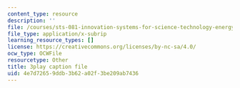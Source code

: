 ```yaml
---
content_type: resource
description: ''
file: /courses/sts-081-innovation-systems-for-science-technology-energy-manufacturing-and-health-spring-2017/4e7d72659ddb3b62a02f3be209ab7436_QcXr9NShqnw.srt
file_type: application/x-subrip
learning_resource_types: []
license: https://creativecommons.org/licenses/by-nc-sa/4.0/
ocw_type: OCWFile
resourcetype: Other
title: 3play caption file
uid: 4e7d7265-9ddb-3b62-a02f-3be209ab7436
---
```

